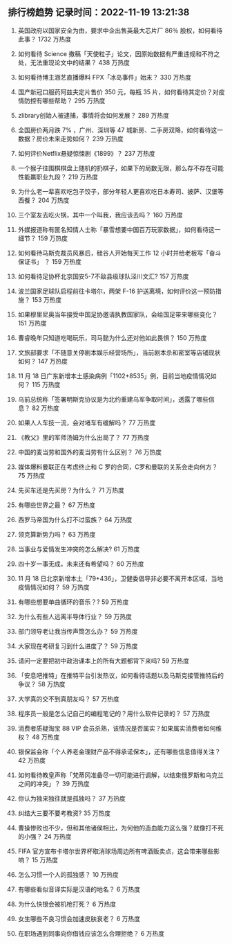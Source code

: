 
## 排行榜趋势 记录时间：2022-11-19 13:21:38
  
  1. 英国政府以国家安全为由，要求中企出售英最大芯片厂 86％ 股权，如何看待此事？ 1732 万热度
    
  2. 如何看待 Science 撤稿「天使粒子」论文，因原始数据有严重违规和不符之处，无法重现论文中的结果？ 438 万热度
    
  3. 如何看待博主涵艺直播爆料 FPX「冰岛事件」始末？ 330 万热度
    
  4. 国产新冠口服药阿兹夫定片售价 350 元，每瓶 35 片，如何看待其定价？对疫情防控有哪些帮助？ 295 万热度
    
  5. zlibrary创始人被逮捕，事情将会如何发展？ 289 万热度
    
  6. 全国房价两月跌 7% ，广州、深圳等 47 城新房、二手房双降，如何看待这一数据？房价未来走势如何？ 239 万热度
    
  7. 如何评价Netflix悬疑惊悚剧《1899》？ 237 万热度
    
  8. 一个猴子往围棋棋盘上随机的扔棋子，如果下的局数无限，那么存不存在可能性能赢职业九段？ 219 万热度
    
  9. 为什么老一辈喜欢吃包子饺子，部分年轻人更喜欢吃日本寿司、披萨、汉堡等西餐？ 204 万热度
    
  10. 三个室友去吃火锅，其中一个叫我，我应该去吗？ 160 万热度
    
  11. 外媒报道称有匿名知情人士称「暴雪想要中国百万玩家数据」，如何看待这一细节？ 159 万热度
    
  12. 如何看待马斯克裁员风暴后，硅谷人开始每天工作 12 小时并给老板写「奋斗保证书」 ？ 159 万热度
    
  13. 如何看待足协杯北京国安5-7不敌县级球队泾川文汇? 157 万热度
    
  14. 波兰国家足球队启程前往卡塔尔，两架 F-16 护送离境，如何评价这一预防措施？ 153 万热度
    
  15. 如果穆里尼奥当年接受中国足协邀请执教国家队，会给国足带来哪些变化？ 151 万热度
    
  16. 曹睿晚年只知道吃喝玩乐，司马懿为什么还对他如此畏惧？ 150 万热度
    
  17. 文旅部要求「不随意关停剧本娱乐经营场所」，当前剧本杀和密室等店铺现状如何？ 147 万热度
    
  18. 11 月 18 日广东新增本土感染病例「1102+8535」例，目前当地疫情情况如何？ 115 万热度
    
  19. 乌前总统称「签署明斯克协议是为北约重建乌军争取时间」，透露了哪些信息？ 82 万热度
    
  20. 如果人人车技一流，会对堵车有缓解吗？ 77 万热度
    
  21. 《教父》里的军师汤姆为什么出局了？ 77 万热度
    
  22. 中国的麦当劳和国外的麦当劳有什么区别？ 76 万热度
    
  23. 媒体爆料曼联正在考虑终止和 C 罗的合同，C罗和曼联的关系会走向何方？ 75 万热度
    
  24. 先买车还是先买房？为什么？ 71 万热度
    
  25. 有哪些世界之最？ 67 万热度
    
  26. 西罗马帝国为什么打不过蛮族？ 64 万热度
    
  27. 领克算新势力吗？ 63 万热度
    
  28. 当事业与爱情发生冲突的怎么解决? 61 万热度
    
  29. 四十岁一事无成，未来还有希望吗？ 60 万热度
    
  30. 11 月 18 日北京新增本土「79+436」，卫健委倡导非必要不离开本区域，当地疫情情况如何？ 59 万热度
    
  31. 有哪些想要单曲循环的音乐？? 59 万热度
    
  32. 为什么有些人远离半导体行业？ 59 万热度
    
  33. 部门领导老让我当传声筒怎么办？ 59 万热度
    
  34. 大家现在考研复习到什么进度了？ 59 万热度
    
  35. 请问一定要把初中政治课本上的所有大题都背下来吗? 59 万热度
    
  36. 「安息吧推特」在推特平台引发热议，如何看待话题以及马斯克接管推特后的争议？ 58 万热度
    
  37. 大学真的交不到真朋友吗？ 57 万热度
    
  38. 程序员一般是怎么记自己的编程笔记的？用什么软件记录的？ 57 万热度
    
  39. 消费者质疑淘宝 88 VIP 会员杀熟，该情况是否属实？如果属实消费者如何维权？ 48 万热度
    
  40. 银保监会称「个人养老金理财产品不得承诺保本」，还有哪些信息值得关注？ 42 万热度
    
  41. 如何看待教皇声称「梵蒂冈准备尽一切可能进行调解，以结束俄罗斯和乌克兰之间的冲突」？ 39 万热度
    
  42. 你认为独来独往就是孤独吗？ 37 万热度
    
  43. 纠结大三要不要考教资? 35 万热度
    
  44. 曹操惨败也不少，但和其他诸侯相比，为何他的造血能力这么强？就像打不死的小强？ 24 万热度
    
  45. FIFA 官方宣布卡塔尔世界杯取消球场周边所有啤酒贩卖点，这会带来哪些影响？ 15 万热度
    
  46. 怎么习惯一个人的孤独感？ 10 万热度
    
  47. 有哪些看似音译实际是汉语的地名？ 6 万热度
    
  48. 为什么快银会被机枪打死？ 6 万热度
    
  49. 女生哪些不良习惯会加速皮肤衰老？ 6 万热度
    
  50. 在职场遇到同事向你借钱应该怎么合理拒绝？ 6 万热度
    